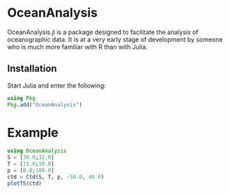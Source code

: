 # OceanAnalysis

OceanAnalysis.jl is a package designed to facilitate the analysis of
oceanographic data. It is at a very early stage of development by someone who
is much more familiar with R than with Julia.

## Installation

Start Julia and enter the following:

```julia
using Pkg
Pkg.add("OceanAnalysis")
```

# Example

```julia
using OceanAnalysis
S = [30.0;32.0]
T = [15.0;10.0]
p = [0.0;100.0]
ctd = Ctd(S, T, p, -50.0, 40.0)
plotTS(ctd)
```
